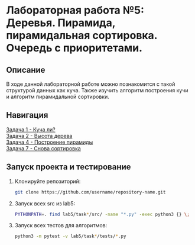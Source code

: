 # Лабораторная работа №5: Деревья. Пирамида, пирамидальная сортировка. Очередь с приоритетами.

## Описание
В ходе данной лабораторной работе можно познакомится с такой структурой данных как куча. Также изучить алгоритм построения кучи и алгоритм пирамидальной сортировки.

## Навигация
[Задача 1 - Куча ли?](task1/README.md)\
[Задача 2 - Высота дерева](task2/README.md)\
[Задача 4 - Построение пирамиды](task3/README.md)\
[Задача 7 - Снова сортировка](task4/README.md)

## Запуск проекта и тестирование
1. Клонируйте репозиторий:
    ```bash
    git clone https://github.com/username/repository-name.git
2. Запуск всех src из lab5:
    ```bash
    PYTHONPATH=. find lab5/task*/src/ -name "*.py" -exec python3 {} \;
3. Запуск всех тестов для алгоритмов:
    ```bash
    python3 -m pytest -v lab5/task*/tests/*.py
